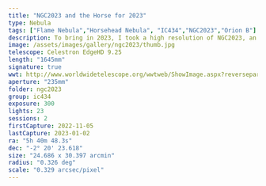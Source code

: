 ```yaml
---
title: "NGC2023 and the Horse for 2023"
type: Nebula
tags: ["Flame Nebula","Horsehead Nebula", "IC434","NGC2023","Orion B"]
description: To bring in 2023, I took a high resolution of NGC2023, an often overlooked nebulae that sprawls just beneath the famous Horsehead nebula (IC434.
image: /assets/images/gallery/ngc2023/thumb.jpg
telescope: Celestron EdgeHD 9.25
length: "1645mm"
signature: true
wwt: http://www.worldwidetelescope.org/wwtweb/ShowImage.aspx?reverseparity=False&scale=0.329147&name=ngc2023.jpg&imageurl=https://deepskyworkflows.com/assets/images/gallery/ngc2023/ngc2023.jpg&credits=Jeremy+Likness+at+DeepSkyWorkflows.com&creditsUrl=&ra=85.163216&dec=-2.264516&x=1605.0&y=3431.1&rotation=108.75&thumb=https://deepskyworkflows.com/assets/images/gallery/ngc2023/thumb.jpg
aperture: "235mm"
folder: ngc2023
group: ic434
exposure: 300
lights: 23
sessions: 2
firstCapture: 2022-11-05    
lastCapture: 2023-01-02
ra: "5h 40m 48.3s"
dec: "-2° 20' 23.618"
size: "24.686 x 30.397 arcmin"
radius: "0.326 deg"
scale: "0.329 arcsec/pixel"
---
```

